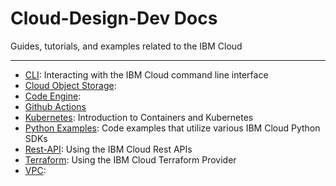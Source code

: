 # Cloud-Design-Dev Docs

Guides, tutorials, and examples related to the IBM Cloud

---
- [CLI](CLI/index.md): Interacting with the IBM Cloud command line interface
- [Cloud Object Storage](Cloud-Object-Storage/index.md): 
- [Code Engine](#): 
- [Github Actions](#)
- [Kubernetes](#): Introduction to Containers and Kubernetes
- [Python Examples](#): Code examples that utilize various IBM Cloud Python SDKs
- [Rest-API](#): Using the IBM Cloud Rest APIs
- [Terraform](#): Using the IBM Cloud Terraform Provider
- [VPC](#):
